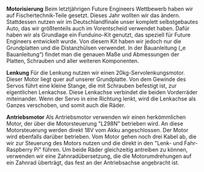 **Motorisierung**
Beim letztjährigen Future Engineers Wettbewerb haben wir auf Fischertechnik-Teile gesetzt. Dieses Jahr wollten wir das ändern. Stattdessen nutzen wir im Deutschlandfinale unser komplett selbstgebautes Auto, das wir größtenteils auch im Vorentscheid verwendet haben.
Dafür haben wir als Grundlage ein Funduino-Kit genutzt, das speziell für Future Engineers entwickelt wurde. Von diesem Kit haben wir jedoch nur die Grundplatten und die Distanzhülsen verwendet. In der Bauanleitung („e Bauanleitung“) findet man die genauen Maße und Abmessungen der Platten, Schrauben und aller weiteren Komponenten.

**Lenkung**
Für die Lenkung nutzen wir einen 20kg-Servolenkungsmotor. Dieser Motor liegt quer auf unserer Grundplatte. Von dem Gewinde des Servos führt eine kleine Stange, die mit Schrauben befestigt ist, zur eigentlichen Lenkachse. Diese Lenkachse verbindet die beiden Vorderräder miteinander. Wenn der Servo in eine Richtung lenkt, wird die Lenkachse als Ganzes verschoben, und somit auch die Räder.

**Antriebsmotor**
Als Antriebsmotor verwenden wir einen herkömmlichen Motor, der über die Motorsteuerung "L298N" betrieben wird. An diese Motorsteuerung werden direkt 18V vom Akku angeschlossen. Der Motor wird ebenfalls darüber betrieben. Vom Motor gehen noch drei Kabel ab, die wir zur Steuerung des Motors nutzen und die direkt in den "Lenk- und Fahr-Raspberry Pi" führen. Um beide Räder gleichzeitig antreiben zu können, verwenden wir eine Zahnradübersetzung, die die Motorumdrehungen auf ein Zahnrad überträgt, das fest an der Antriebsachse angebracht ist.
